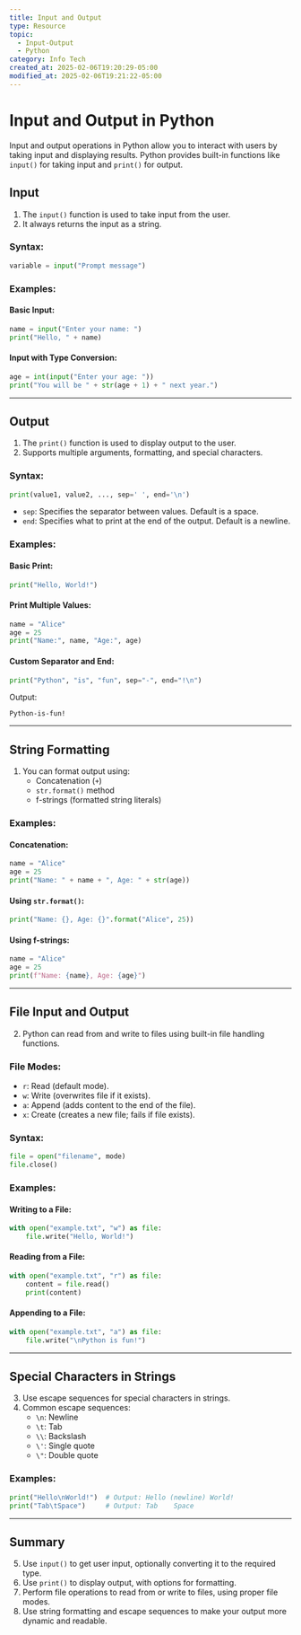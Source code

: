 ```yaml
---
title: Input and Output
type: Resource
topic:
  - Input-Output
  - Python
category: Info Tech
created_at: 2025-02-06T19:20:29-05:00
modified_at: 2025-02-06T19:21:22-05:00
---
```

# Input and Output in Python
Input and output operations in Python allow you to interact with users by taking input and displaying results. Python provides built-in functions like `input()` for taking input and `print()` for output.
## Input
1. The `input()` function is used to take input from the user.
2. It always returns the input as a string.

### Syntax:
```python
variable = input("Prompt message")
```

### Examples:
#### Basic Input:
```python
name = input("Enter your name: ")
print("Hello, " + name)
```

#### Input with Type Conversion:
```python
age = int(input("Enter your age: "))
print("You will be " + str(age + 1) + " next year.")
```

---

## Output
1. The `print()` function is used to display output to the user.
2. Supports multiple arguments, formatting, and special characters.

### Syntax:
```python
print(value1, value2, ..., sep=' ', end='\n')
```

- `sep`: Specifies the separator between values. Default is a space.
- `end`: Specifies what to print at the end of the output. Default is a newline.

### Examples:
#### Basic Print:
```python
print("Hello, World!")
```

#### Print Multiple Values:
```python
name = "Alice"
age = 25
print("Name:", name, "Age:", age)
```

#### Custom Separator and End:
```python
print("Python", "is", "fun", sep="-", end="!\n")
```

Output:
```
Python-is-fun!
```

---

## String Formatting
1. You can format output using:
   - Concatenation (`+`)
   - `str.format()` method
   - f-strings (formatted string literals)

### Examples:
#### Concatenation:
```python
name = "Alice"
age = 25
print("Name: " + name + ", Age: " + str(age))
```

#### Using `str.format()`:
```python
print("Name: {}, Age: {}".format("Alice", 25))
```

#### Using f-strings:
```python
name = "Alice"
age = 25
print(f"Name: {name}, Age: {age}")
```

---

## File Input and Output
2. Python can read from and write to files using built-in file handling functions.

### File Modes:
- `r`: Read (default mode).
- `w`: Write (overwrites file if it exists).
- `a`: Append (adds content to the end of the file).
- `x`: Create (creates a new file; fails if file exists).

### Syntax:
```python
file = open("filename", mode)
file.close()
```

### Examples:
#### Writing to a File:
```python
with open("example.txt", "w") as file:
    file.write("Hello, World!")
```

#### Reading from a File:
```python
with open("example.txt", "r") as file:
    content = file.read()
    print(content)
```

#### Appending to a File:
```python
with open("example.txt", "a") as file:
    file.write("\nPython is fun!")
```

---

## Special Characters in Strings
3. Use escape sequences for special characters in strings.
4. Common escape sequences:
   - `\n`: Newline
   - `\t`: Tab
   - `\\`: Backslash
   - `\'`: Single quote
   - `\"`: Double quote

### Examples:
```python
print("Hello\nWorld!")  # Output: Hello (newline) World!
print("Tab\tSpace")     # Output: Tab    Space
```

---

## Summary
5. Use `input()` to get user input, optionally converting it to the required type.
6. Use `print()` to display output, with options for formatting.
7. Perform file operations to read from or write to files, using proper file modes.
8. Use string formatting and escape sequences to make your output more dynamic and readable.

